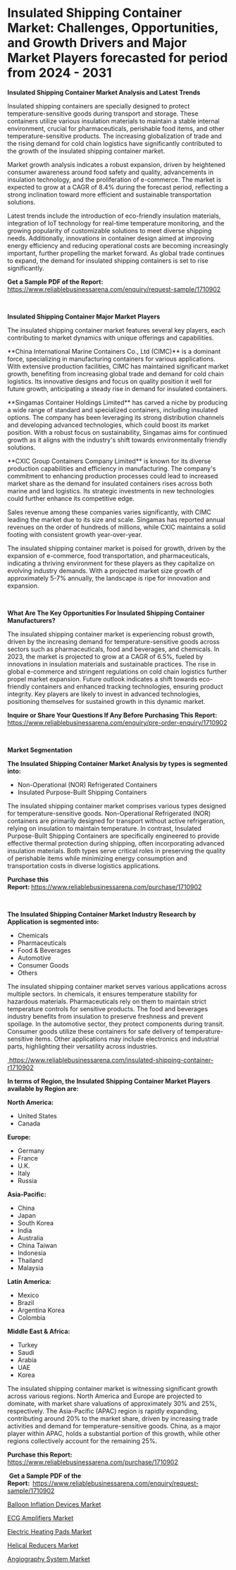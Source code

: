 <p><h1>Insulated Shipping Container Market: Challenges, Opportunities, and Growth Drivers and Major Market Players forecasted for period from 2024 - 2031</h1></p><p><strong>Insulated Shipping Container Market Analysis and Latest Trends</strong></p>
<p><p>Insulated shipping containers are specially designed to protect temperature-sensitive goods during transport and storage. These containers utilize various insulation materials to maintain a stable internal environment, crucial for pharmaceuticals, perishable food items, and other temperature-sensitive products. The increasing globalization of trade and the rising demand for cold chain logistics have significantly contributed to the growth of the insulated shipping container market.</p><p>Market growth analysis indicates a robust expansion, driven by heightened consumer awareness around food safety and quality, advancements in insulation technology, and the proliferation of e-commerce. The market is expected to grow at a CAGR of 8.4% during the forecast period, reflecting a strong inclination toward more efficient and sustainable transportation solutions.</p><p>Latest trends include the introduction of eco-friendly insulation materials, integration of IoT technology for real-time temperature monitoring, and the growing popularity of customizable solutions to meet diverse shipping needs. Additionally, innovations in container design aimed at improving energy efficiency and reducing operational costs are becoming increasingly important, further propelling the market forward. As global trade continues to expand, the demand for insulated shipping containers is set to rise significantly.</p></p>
<p><strong>Get a Sample PDF of the Report:&nbsp;</strong> <a href="https://www.reliablebusinessarena.com/enquiry/request-sample/1710902?utm_campaign=1729&utm_medium=2&utm_source=Github&utm_content=ia&utm_term=22102024&utm_id=insulated-shipping-container">https://www.reliablebusinessarena.com/enquiry/request-sample/1710902</a></p>
<p>&nbsp;</p>
<p><strong>Insulated Shipping Container Major Market Players</strong></p>
<p><p>The insulated shipping container market features several key players, each contributing to market dynamics with unique offerings and capabilities. </p><p>**China International Marine Containers Co., Ltd (CIMC)** is a dominant force, specializing in manufacturing containers for various applications. With extensive production facilities, CIMC has maintained significant market growth, benefiting from increasing global trade and demand for cold chain logistics. Its innovative designs and focus on quality position it well for future growth, anticipating a steady rise in demand for insulated containers.</p><p>**Singamas Container Holdings Limited** has carved a niche by producing a wide range of standard and specialized containers, including insulated options. The company has been leveraging its strong distribution channels and developing advanced technologies, which could boost its market position. With a robust focus on sustainability, Singamas aims for continued growth as it aligns with the industry's shift towards environmentally friendly solutions.</p><p>**CXIC Group Containers Company Limited** is known for its diverse production capabilities and efficiency in manufacturing. The company's commitment to enhancing production processes could lead to increased market share as the demand for insulated containers rises across both marine and land logistics. Its strategic investments in new technologies could further enhance its competitive edge.</p><p>Sales revenue among these companies varies significantly, with CIMC leading the market due to its size and scale. Singamas has reported annual revenues on the order of hundreds of millions, while CXIC maintains a solid footing with consistent growth year-over-year. </p><p>The insulated shipping container market is poised for growth, driven by the expansion of e-commerce, food transportation, and pharmaceuticals, indicating a thriving environment for these players as they capitalize on evolving industry demands. With a projected market size growth of approximately 5-7% annually, the landscape is ripe for innovation and expansion.</p></p>
<p>&nbsp;</p>
<p><strong>What Are The Key Opportunities For Insulated Shipping Container Manufacturers?</strong></p>
<p><p>The insulated shipping container market is experiencing robust growth, driven by the increasing demand for temperature-sensitive goods across sectors such as pharmaceuticals, food and beverages, and chemicals. In 2023, the market is projected to grow at a CAGR of 6.5%, fueled by innovations in insulation materials and sustainable practices. The rise in global e-commerce and stringent regulations on cold chain logistics further propel market expansion. Future outlook indicates a shift towards eco-friendly containers and enhanced tracking technologies, ensuring product integrity. Key players are likely to invest in advanced technologies, positioning themselves for sustained growth in this dynamic market.</p></p>
<p><strong>Inquire or Share Your Questions If Any Before Purchasing This Report:</strong> <a href="https://www.reliablebusinessarena.com/enquiry/pre-order-enquiry/1710902?utm_campaign=1729&utm_medium=2&utm_source=Github&utm_content=ia&utm_term=22102024&utm_id=insulated-shipping-container">https://www.reliablebusinessarena.com/enquiry/pre-order-enquiry/1710902</a></p>
<p>&nbsp;</p>
<p><strong>Market Segmentation</strong></p>
<p><strong>The Insulated Shipping Container Market Analysis by types is segmented into:</strong></p>
<p><ul><li>Non-Operational (NOR) Refrigerated Containers</li><li>Insulated Purpose-Built Shipping Containers</li></ul></p>
<p><p>The insulated shipping container market comprises various types designed for temperature-sensitive goods. Non-Operational Refrigerated (NOR) containers are primarily designed for transport without active refrigeration, relying on insulation to maintain temperature. In contrast, Insulated Purpose-Built Shipping Containers are specifically engineered to provide effective thermal protection during shipping, often incorporating advanced insulation materials. Both types serve critical roles in preserving the quality of perishable items while minimizing energy consumption and transportation costs in diverse logistics applications.</p></p>
<p><strong>Purchase this Report:&nbsp;</strong><a href="https://www.reliablebusinessarena.com/purchase/1710902?utm_campaign=1729&utm_medium=2&utm_source=Github&utm_content=ia&utm_term=22102024&utm_id=insulated-shipping-container">https://www.reliablebusinessarena.com/purchase/1710902</a></p>
<p>&nbsp;</p>
<p><strong>The Insulated Shipping Container Market Industry Research by Application is segmented into:</strong></p>
<p><ul><li>Chemicals</li><li>Pharmaceuticals</li><li>Food & Beverages</li><li>Automotive</li><li>Consumer Goods</li><li>Others</li></ul></p>
<p><p>The insulated shipping container market serves various applications across multiple sectors. In chemicals, it ensures temperature stability for hazardous materials. Pharmaceuticals rely on them to maintain strict temperature controls for sensitive products. The food and beverages industry benefits from insulation to preserve freshness and prevent spoilage. In the automotive sector, they protect components during transit. Consumer goods utilize these containers for safe delivery of temperature-sensitive items. Other applications may include electronics and industrial parts, highlighting their versatility across industries.</p></p>
<p><a href="https://www.reliablebusinessarena.com/insulated-shipping-container-r1710902?utm_campaign=1729&utm_medium=2&utm_source=Github&utm_content=ia&utm_term=22102024&utm_id=insulated-shipping-container">&nbsp;https://www.reliablebusinessarena.com/insulated-shipping-container-r1710902</a></p>
<p><strong>In terms of Region, the Insulated Shipping Container Market Players available by Region are:</strong></p>
<p>
    <p> <strong> North America: </strong>
        <ul>
            <li>United States</li>
            <li>Canada</li>
        </ul>
        </p> 
    <p> <strong> Europe: </strong>
        <ul>
            <li>Germany</li>
            <li>France</li>
            <li>U.K.</li>
            <li>Italy</li>
            <li>Russia</li>
        </ul>
        </p> 
    <p> <strong> Asia-Pacific: </strong>
        <ul>
            <li>China</li>
            <li>Japan</li>
            <li>South Korea</li>
            <li>India</li>
            <li>Australia</li>
            <li>China Taiwan</li>
            <li>Indonesia</li>
            <li>Thailand</li>
            <li>Malaysia</li>
        </ul>
        </p> 
    <p> <strong> Latin America: </strong>
        <ul>
            <li>Mexico</li>
            <li>Brazil</li>
            <li>Argentina Korea</li>
            <li>Colombia</li>
        </ul>
        </p> 
    <p> <strong> Middle East & Africa: </strong>
        <ul>
            <li>Turkey</li>
            <li>Saudi</li>
            <li>Arabia</li>
            <li>UAE</li>
            <li>Korea</li>
        </ul>
    </p>
    </p>
<p><p>The insulated shipping container market is witnessing significant growth across various regions. North America and Europe are projected to dominate, with market share valuations of approximately 30% and 25%, respectively. The Asia-Pacific (APAC) region is rapidly expanding, contributing around 20% to the market share, driven by increasing trade activities and demand for temperature-sensitive goods. China, as a major player within APAC, holds a substantial portion of this growth, while other regions collectively account for the remaining 25%.</p></p>
<p><strong>Purchase this Report: </strong><a href="https://www.reliablebusinessarena.com/purchase/1710902?utm_campaign=1729&utm_medium=2&utm_source=Github&utm_content=ia&utm_term=22102024&utm_id=insulated-shipping-container">https://www.reliablebusinessarena.com/purchase/1710902</a></p>
<p>&nbsp;<strong>Get a Sample PDF of the Report:&nbsp;&nbsp;</strong><a href="https://www.reliablebusinessarena.com/enquiry/request-sample/1710902?utm_campaign=1729&utm_medium=2&utm_source=Github&utm_content=ia&utm_term=22102024&utm_id=insulated-shipping-container">https://www.reliablebusinessarena.com/enquiry/request-sample/1710902</a></p>
<p><strong></strong></p>
<p><p><a href="https://www.linkedin.com/pulse/balloon-inflation-devices-market-analysis-product-segmentation-pdwme?utm_campaign=1729&utm_medium=2&utm_source=Github&utm_content=ia&utm_term=22102024&utm_id=insulated-shipping-container">Balloon Inflation Devices Market</a></p><p><a href="https://www.linkedin.com/pulse/ecg-amplifiers-market-dynamics-application-types-emerging-fz4ge?utm_campaign=1729&utm_medium=2&utm_source=Github&utm_content=ia&utm_term=22102024&utm_id=insulated-shipping-container">ECG Amplifiers Market</a></p><p><a href="https://www.linkedin.com/pulse/electric-heating-pads-sector-surge-13-growth-roadmap-2031-topicsco-citsf?utm_campaign=1729&utm_medium=2&utm_source=Github&utm_content=ia&utm_term=22102024&utm_id=insulated-shipping-container">Electric Heating Pads Market</a></p><p><a href="https://www.linkedin.com/pulse/helical-reducers-market-size-growth-trends-statistics-forecasts-fvd5f?utm_campaign=1729&utm_medium=2&utm_source=Github&utm_content=ia&utm_term=22102024&utm_id=insulated-shipping-container">Helical Reducers Market</a></p><p><a href="https://www.linkedin.com/pulse/emerging-angiography-system-market-opportunities-analysis-y00ie?utm_campaign=1729&utm_medium=2&utm_source=Github&utm_content=ia&utm_term=22102024&utm_id=insulated-shipping-container">Angiography System Market</a></p></p>
